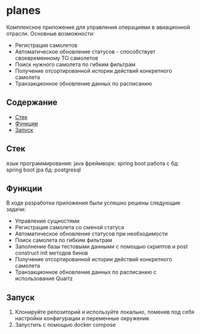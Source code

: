 # planes

Комплексное приложение для управления операциями в авиационной отрасли. 
Основные возможности:
* Регистрация самолетов
* Автоматическое обновление статусов - способствует своевременному ТО самолетов
* Поиск нужного самолета по гибким фильтрам
* Получение отсортированной истории действий конкретного самолета
* Транзакционное обновление данных по расписанию

## Содержание
- [Стек](#стек)
- [Функции](#функции)
- [Запуск](#запуск)

## Стек

язык программирования: java
фреймворк: spring boot
работа с бд: spring boot jpa
бд: postgresql

## Функции

В ходе разработки приложения были успешно решены следующие задачи: 
* Управление сущностями
* Регистрация самолета со сменой статуса
* Автоматическое обновление статусов при необходимости
* Поиск самолета по гибким фильтрам
* Заполнение базы тестовыми данными с помощью скриптов и post construct init методов бинов
* Получение отсортированной истории действий конкретного самолета
* Транзакционное обновление данных по расписанию с использование Quartz

## Запуск

1. Клонируйте репозиторий и используйте локально, поменяв под себя настройки конфигурации и переменные окружения.
2. Запустить с помощью docker compose
